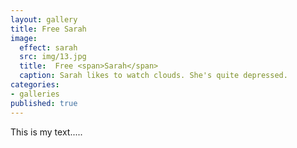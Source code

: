```yaml
---
layout: gallery
title: Free Sarah
image: 
  effect: sarah
  src: img/13.jpg
  title:  Free <span>Sarah</span>
  caption: Sarah likes to watch clouds. She's quite depressed.
categories:
- galleries
published: true
---
```




This is my text.....